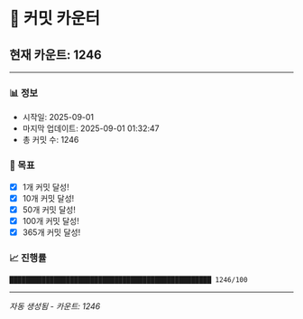 # 🔢 커밋 카운터

## 현재 카운트: 1246

---

### 📊 정보
- 시작일: 2025-09-01
- 마지막 업데이트: 2025-09-01 01:32:47
- 총 커밋 수: 1246

### 🎯 목표
- [x] 1개 커밋 달성!
- [x] 10개 커밋 달성!
- [x] 50개 커밋 달성!
- [x] 100개 커밋 달성!
- [x] 365개 커밋 달성!

### 📈 진행률
```
██████████████████████████████████████████████████ 1246/100
```

---
*자동 생성됨 - 카운트: 1246*
